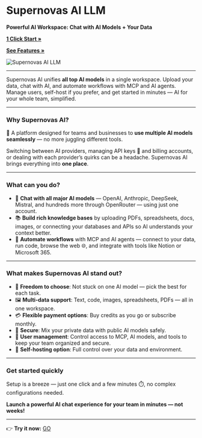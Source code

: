 # Supernovas AI LLM

**Powerful AI Workspace: Chat with AI Models + Your Data**

[**1 Click Start »**](https://app.supernovasai.com)

[**See Features »**](https://supernovasai.com)

![Supernovas AI LLM](https://storage.googleapis.com/supernovas-cms-media/supernovas-ai-llm-landing.png)

---

Supernovas AI unifies **all top AI models** in a single workspace. Upload your data, chat with AI, and automate workflows with MCP and AI agents. Manage users, self-host if you prefer, and get started in minutes — AI for your whole team, simplified.

---

### Why Supernovas AI?

🚀 A platform designed for teams and businesses to **use multiple AI models seamlessly** — no more juggling different tools.

Switching between AI providers, managing API keys 🔑 and billing accounts, or dealing with each provider’s quirks can be a headache. Supernovas AI brings everything into **one place**.

---

### What can you do?

- 💬 **Chat with all major AI models** — OpenAI, Anthropic, DeepSeek, Mistral, and hundreds more through OpenRouter — using just one account.  
- 📚 **Build rich knowledge bases** by uploading PDFs, spreadsheets, docs, images, or connecting your databases and APIs so AI understands your context better.  
- 🤖 **Automate workflows** with MCP and AI agents — connect to your data, run code, browse the web 🌐, and integrate with tools like Notion or Microsoft 365.

---

### What makes Supernovas AI stand out?

- 🔄 **Freedom to choose**: Not stuck on one AI model — pick the best for each task.  
- 🖼️ **Multi-data support**: Text, code, images, spreadsheets, PDFs — all in one workspace.  
- 💳 **Flexible payment options**: Buy credits as you go or subscribe monthly.  
- 🔐 **Secure**: Mix your private data with public AI models safely.  
- 👥 **User management**: Control access to MCP, AI models, and tools to keep your team organized and secure.  
- 🔧 **Self-hosting option**: Full control over your data and environment.

---

### Get started quickly

Setup is a breeze — just one click and a few minutes ⏱️, no complex configurations needed.

**Launch a powerful AI chat experience for your team in minutes — not weeks!**

---

👉 **Try it now:** [GO](https://app.supernovasai.com/register)
